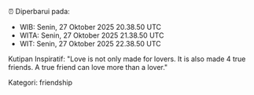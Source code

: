 ⏰ Diperbarui pada:
- WIB: Senin, 27 Oktober 2025 20.38.50 UTC
- WITA: Senin, 27 Oktober 2025 21.38.50 UTC
- WIT: Senin, 27 Oktober 2025 22.38.50 UTC

Kutipan Inspiratif:
"Love is not only made for lovers. It is also made 4 true friends. A true friend can love more than a lover."


Kategori: friendship

